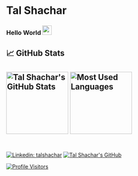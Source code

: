 # Tal Shachar

### Hello World <img src="https://media.giphy.com/media/hvRJCLFzcasrR4ia7z/giphy.gif" width="25px">

## 📈 **GitHub Stats**
<img height="165px" src="https://github-readme-stats.vercel.app/api?username=talshachar&count_private=true&show_icons=true&theme=dark&icon_color=3b9&hide=issues" alt="Tal Shachar's GitHub Stats" /> <img height="165px" src="https://github-readme-stats.vercel.app/api/top-langs/?username=talshachar&theme=dark&langs_count=8&layout=compact" alt="Most Used Languages" /><br /><br />
---
[![Linkedin: talshachar](https://img.shields.io/badge/talshachar-blue?logo=Linkedin&link=https://www.linkedin.com/in/talshachar)](https://www.linkedin.com/in/talshachar)
[![Tal Shachar's GitHub](https://img.shields.io/github/followers/talshachar?label=follow&style=social)](https://github.com/talshachar)

[![Profile Visitors](https://badges.pufler.dev/visits/talshachar/talshachar?logo=github&color=333333)](#)
